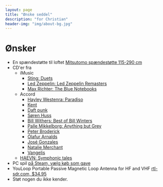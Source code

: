 ```yaml
---
layout: page
title: "Ønske seddel"
description: "for Christian"
header-img: "img/about-bg.jpg"
---
```

# Ønsker

* En spændestøtte til loftet [Mitsutomo spændestøtte 115-290 cm](https://www.harald-nyborg.dk/produkt/spaendestoette)
* CD'er fra
  * iMusic  
    * [Sting: Duets](https://da.imusic.dk/music/0602435364995/sting-2021-duets-cd?currency=DKK&vat=1&gclid=Cj0KCQjwo-aCBhC-ARIsAAkNQishiqPBFqVmzf57dB3E9JXJmzayFMTLtCWcACIPMgFLMsQhOgcEpTwaAvXbEALw_wcB)
    * [Led Zeppelin: Led Zeppelin Remasters](https://da.imusic.dk/music/0075678041525/led-zeppelin-2019-remasters-cd?currency=DKK&vat=1)
    * [Max Richter: The Blue Notebooks](https://imusic.dk/music/0028948350148/max-richter-2018-blue-notebooks-cd)    
  * Accord
    * [Hayley Westenra: Paradiso](https://accord.dk/collections/hayley-westenra/products/hayley-westenra-ennio-morricone-paradiso?variant=37792651772099)
    * [Kent](https://accord.dk/collections/kent-2?type=cd)
    * [Daft punk](https://accord.dk/collections/daft-punk?type=cd)
    * [Søren Huss](https://accord.dk/collections/soren-huss?type=cd)
    * [Bill Withers: Best of Bill Winters](https://accord.dk/collections/bill-withers/products/bill-withers-best-of-bill-withers?variant=37882812203203)
    * [Palle Mikkelborg: Anything but Grey](https://accord.dk/collections/palle-mikkelborg/products/palle-mikkelborg-anything-but-grey?variant=37673872588995)
    * [Peter Broderick](https://accord.dk/collections/peter-broderick?type=cd)
    * [Ólafur Arnalds](https://accord.dk/collections/olafur-arnalds?type=cd)
    * [José Gonzales](https://accord.dk/collections/jose-gonzalez/products/jose-gonzalez-veneer)
    * [Natalie Merchant](https://accord.dk/collections/natalie-merchant?type=cd)
    * [Vangelis](https://accord.dk/collections/vangelis?type=cd)
  * [HAEVN: Symphonic tales](https://haevnmusic.store/collections/cds/products/symphonic-tales-cd?variant=31498813276233)
* PC spil [på Steam, vælg køb som gave](https://store.steampowered.com/wishlist/profiles/76561197993716838/#sort=order)
* YouLoop Portable Passive Magnetic Loop Antenna for HF and VHF [rtl-sdr.com, $34.95](https://www.rtl-sdr.com/buy-rtl-sdr-dvb-t-dongles/?add-to-cart=41564)
* Støt nogen du ikke kender.
